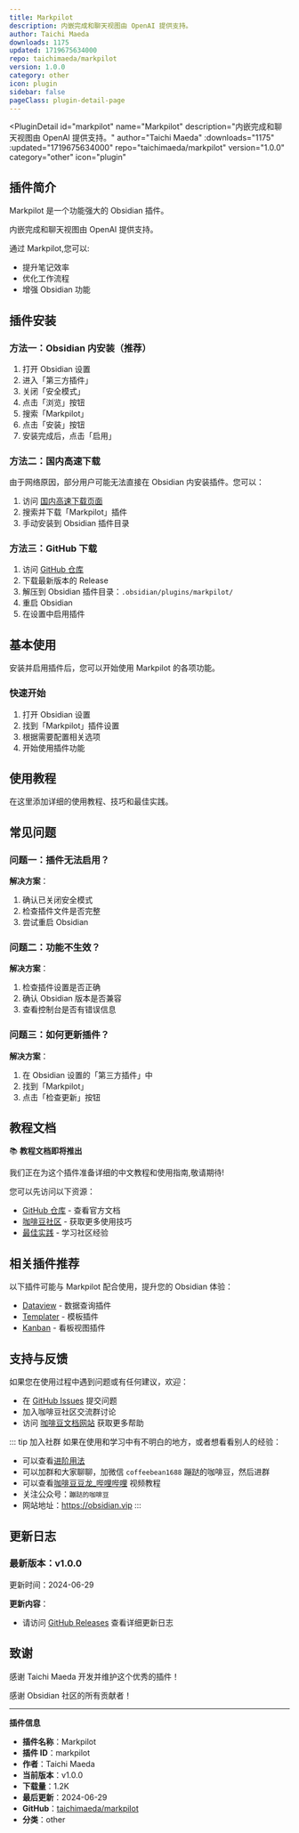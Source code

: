 ```yaml
---
title: Markpilot
description: 内嵌完成和聊天视图由 OpenAI 提供支持。
author: Taichi Maeda
downloads: 1175
updated: 1719675634000
repo: taichimaeda/markpilot
version: 1.0.0
category: other
icon: plugin
sidebar: false
pageClass: plugin-detail-page
---
```


<PluginDetail
  id="markpilot"
  name="Markpilot"
  description="内嵌完成和聊天视图由 OpenAI 提供支持。"
  author="Taichi Maeda"
  :downloads="1175"
  :updated="1719675634000"
  repo="taichimaeda/markpilot"
  version="1.0.0"
  category="other"
  icon="plugin"
>

<!-- AUTO_GENERATED_START -->
## 插件简介

Markpilot 是一个功能强大的 Obsidian 插件。

内嵌完成和聊天视图由 OpenAI 提供支持。

通过 Markpilot,您可以:

- 提升笔记效率
- 优化工作流程
- 增强 Obsidian 功能

<!-- AUTO_GENERATED_END -->

<!-- AUTO_GENERATED_START -->
## 插件安装

### 方法一：Obsidian 内安装（推荐）

1. 打开 Obsidian 设置
2. 进入「第三方插件」
3. 关闭「安全模式」
4. 点击「浏览」按钮
5. 搜索「Markpilot」
6. 点击「安装」按钮
7. 安装完成后，点击「启用」

### 方法二：国内高速下载

由于网络原因，部分用户可能无法直接在 Obsidian 内安装插件。您可以：

1. 访问 [国内高速下载页面](/zh/documentation/obsidian-plugins-download.html)
2. 搜索并下载「Markpilot」插件
3. 手动安装到 Obsidian 插件目录

### 方法三：GitHub 下载

1. 访问 [GitHub 仓库](https://github.com/taichimaeda/markpilot)
2. 下载最新版本的 Release
3. 解压到 Obsidian 插件目录：`.obsidian/plugins/markpilot/`
4. 重启 Obsidian
5. 在设置中启用插件

## 基本使用

安装并启用插件后，您可以开始使用 Markpilot 的各项功能。

### 快速开始

1. 打开 Obsidian 设置
2. 找到「Markpilot」插件设置
3. 根据需要配置相关选项
4. 开始使用插件功能

<!-- AUTO_GENERATED_END -->

<!-- CUSTOM_CONTENT_START:tutorial -->
## 使用教程

在这里添加详细的使用教程、技巧和最佳实践。

<!-- CUSTOM_CONTENT_END:tutorial -->

<!-- SHARED_CONTENT_START -->
## 常见问题

### 问题一：插件无法启用？

**解决方案**：
1. 确认已关闭安全模式
2. 检查插件文件是否完整
3. 尝试重启 Obsidian

### 问题二：功能不生效？

**解决方案**：
1. 检查插件设置是否正确
2. 确认 Obsidian 版本是否兼容
3. 查看控制台是否有错误信息

### 问题三：如何更新插件？

**解决方案**：
1. 在 Obsidian 设置的「第三方插件」中
2. 找到「Markpilot」
3. 点击「检查更新」按钮

## 教程文档

📚 **教程文档即将推出**

我们正在为这个插件准备详细的中文教程和使用指南,敬请期待!

您可以先访问以下资源：
- [GitHub 仓库](https://github.com/taichimaeda/markpilot) - 查看官方文档
- [咖啡豆社区](/zh/bases/) - 获取更多使用技巧
- [最佳实践](/zh/best-practices/) - 学习社区经验

## 相关插件推荐

以下插件可能与 Markpilot 配合使用，提升您的 Obsidian 体验：

- [Dataview](/zh/plugins/dataview.html) - 数据查询插件
- [Templater](/zh/plugins/templater-obsidian.html) - 模板插件
- [Kanban](/zh/plugins/obsidian-kanban.html) - 看板视图插件

## 支持与反馈

如果您在使用过程中遇到问题或有任何建议，欢迎：

- 在 [GitHub Issues](https://github.com/taichimaeda/markpilot/issues) 提交问题
- 加入咖啡豆社区交流群讨论
- 访问 [咖啡豆文档网站](https://obsidian.vip) 获取更多帮助

::: tip 加入社群
如果在使用和学习中有不明白的地方，或者想看看别人的经验：
- 可以查看[进阶用法](/zh/advanced)
- 可以加群和大家聊聊，加微信 `coffeebean1688` 蹦跶的咖啡豆，然后进群
- 可以查看[咖啡豆豆龙_哔哩哔哩](https://space.bilibili.com/618777356) 视频教程
- 关注公众号：`蹦跶的咖啡豆`
- 网站地址：https://obsidian.vip
:::
<!-- SHARED_CONTENT_END -->

<!-- AUTO_GENERATED_START -->
## 更新日志

### 最新版本：v1.0.0

更新时间：2024-06-29

**更新内容**：
- 请访问 [GitHub Releases](https://github.com/taichimaeda/markpilot/releases) 查看详细更新日志

## 致谢

感谢 Taichi Maeda 开发并维护这个优秀的插件！

感谢 Obsidian 社区的所有贡献者！

---

**插件信息**
- **插件名称**：Markpilot
- **插件 ID**：markpilot
- **作者**：Taichi Maeda
- **当前版本**：v1.0.0
- **下载量**：1.2K
- **最后更新**：2024-06-29
- **GitHub**：[taichimaeda/markpilot](https://github.com/taichimaeda/markpilot)
- **分类**：other
<!-- AUTO_GENERATED_END -->

</PluginDetail>


